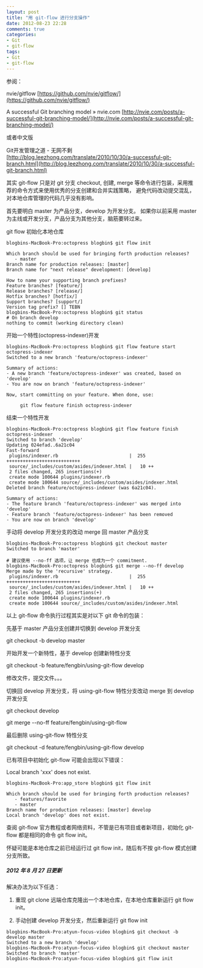 ```yaml
---
layout: post
title: "用 git-flow 进行分支操作"
date: 2012-08-23 22:28
comments: true
categories: 
- Git
- git-flow
tags:
- Git
- git-flow
---
```


参阅：

nvie/gitflow 
[https://github.com/nvie/gitflow/](https://github.com/nvie/gitflow/)

A successful Git branching model » nvie.com 
[http://nvie.com/posts/a-successful-git-branching-model/](http://nvie.com/posts/a-successful-git-branching-model/)

或者中文版

Git开发管理之道 - 无网不剩 
[http://blog.leezhong.com/translate/2010/10/30/a-successful-git-branch.html](http://blog.leezhong.com/translate/2010/10/30/a-successful-git-branch.html)

其实 git-flow 只是对 git 分支 checkout, 创建, merge 等命令进行包装，采用推荐的命令方式来使用优秀的分支创建和合并实践策略，
避免代码改动提交混乱，对本地仓库管理的代码几乎没有影响。

首先要明白 master 为产品分支，develop 为开发分支。
如果你以前采用 master 为主线或开发分支，产品分支为其他分支，脑筋要转过来。

<!--more-->

git flow 初始化本地仓库
```
blogbins-MacBook-Pro:octopress blogbin$ git flow init

Which branch should be used for bringing forth production releases?
   - master
Branch name for production releases: [master]
Branch name for "next release" development: [develop]

How to name your supporting branch prefixes?
Feature branches? [feature/]
Release branches? [release/]
Hotfix branches? [hotfix/]
Support branches? [support/]
Version tag prefix? [] TEBN
blogbins-MacBook-Pro:octopress blogbin$ git status
# On branch develop
nothing to commit (working directory clean)
```

开始一个特性(octopress-indexer)开发
```
blogbins-MacBook-Pro:octopress blogbin$ git flow feature start octopress-indexer
Switched to a new branch 'feature/octopress-indexer'

Summary of actions:
- A new branch 'feature/octopress-indexer' was created, based on 'develop'
- You are now on branch 'feature/octopress-indexer'

Now, start committing on your feature. When done, use:

     git flow feature finish octopress-indexer
```

结束一个特性开发
```
blogbins-MacBook-Pro:octopress blogbin$ git flow feature finish octopress-indexer
Switched to branch 'develop'
Updating 024efad..6a21c04
Fast-forward
 plugins/indexer.rb                          |  255 +++++++++++++++++++++++++++
 source/_includes/custom/asides/indexer.html |   10 ++
 2 files changed, 265 insertions(+)
 create mode 100644 plugins/indexer.rb
 create mode 100644 source/_includes/custom/asides/indexer.html
Deleted branch feature/octopress-indexer (was 6a21c04).

Summary of actions:
- The feature branch 'feature/octopress-indexer' was merged into 'develop'
- Feature branch 'feature/octopress-indexer' has been removed
- You are now on branch 'develop'
```

手动将 develop 开发分支的改动 merge 回 master 产品分支
```
blogbins-MacBook-Pro:octopress blogbin$ git checkout master
Switched to branch 'master'

# 建议使用 --no-ff 选项，让 merge 也成为一个 commitment.
blogbins-MacBook-Pro:octopress blogbin$ git merge --no-ff develop
Merge made by the 'recursive' strategy.
 plugins/indexer.rb                          |  255 +++++++++++++++++++++++++++
 source/_includes/custom/asides/indexer.html |   10 ++
 2 files changed, 265 insertions(+)
 create mode 100644 plugins/indexer.rb
 create mode 100644 source/_includes/custom/asides/indexer.html
```

以上 git-flow 命令执行过程其实是对以下 git 命令的包装：

先基于 master 产品分支创建并切换到 develop 开发分支

git checkout -b develop master

开始开发一个新特性，基于 develop 创建新特性分支

git checkout -b feature/fengbin/using-git-flow develop

修改文件，提交文件。。。

切换回 develop 开发分支，将 using-git-flow 特性分支改动 merge 到 develop 开发分支

git checkout develop

git merge --no-ff feature/fengbin/using-git-flow

最后删除 using-git-flow 特性分支

git checkout -d feature/fengbin/using-git-flow develop



已有项目中初始化 git-flow 可能会出现以下错误： 

Local branch 'xxx' does not exist.
```
blogbins-MacBook-Pro:app_store blogbin$ git flow init

Which branch should be used for bringing forth production releases?
   - features/favorite
   - master
Branch name for production releases: [master] develop
Local branch 'develop' does not exist.
```

查阅 git-flow 官方教程或者网络资料，不管是已有项目或者新项目，初始化 git-flow 都是相同的命令 git flow init。

怀疑可能是本地仓库之前已经运行过 git flow init，随后有不按 git-flow 模式创建分支所致。

##### 2012 年 8 月 27 日更新
解决办法为以下任选：

1. 重现 git clone 远端仓库克隆出一个本地仓库，在本地仓库重新运行 git flow init。

2. 手动创建 develop 开发分支，然后重新运行 git flow init
```
blogbins-MacBook-Pro:atyun-focus-video blogbin$ git checkout -b develop master
Switched to a new branch 'develop'
blogbins-MacBook-Pro:atyun-focus-video blogbin$ git checkout master
Switched to branch 'master'
blogbins-MacBook-Pro:atyun-focus-video blogbin$ git flow init
```


